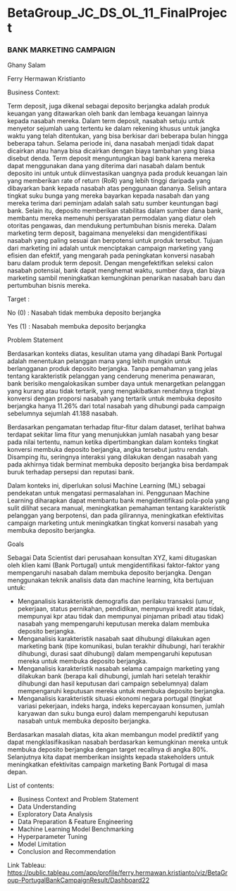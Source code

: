 # BetaGroup_JC_DS_OL_11_FinalProject

### BANK MARKETING CAMPAIGN

Ghany Salam

Ferry Hermawan Kristianto

Business Context:

Term deposit, juga dikenal sebagai deposito berjangka adalah produk keuangan yang ditawarkan oleh bank dan lembaga keuangan lainnya kepada nasabah mereka. Dalam term deposit, nasabah setuju untuk menyetor sejumlah uang tertentu ke dalam rekening khusus untuk jangka waktu yang telah ditentukan, yang bisa berkisar dari beberapa bulan hingga beberapa tahun. Selama periode ini, dana nasabah menjadi tidak dapat dicairkan atau hanya bisa dicairkan dengan biaya tambahan yang biasa disebut denda. Term deposit menguntungkan bagi bank karena mereka dapat menggunakan dana yang diterima dari nasabah dalam bentuk deposito ini untuk untuk diinvestasikan uangnya pada produk keuangan lain yang memberikan rate of return (RoR) yang lebih tinggi daripada yang dibayarkan bank kepada nasabah atas penggunaan dananya. Selisih antara tingkat suku bunga yang mereka bayarkan kepada nasabah dan yang mereka terima dari peminjam adalah salah satu sumber keuntungan bagi bank. Selain itu, deposito memberikan stabilitas dalam sumber dana bank, membantu mereka memenuhi persyaratan permodalan yang diatur oleh otoritas pengawas, dan mendukung pertumbuhan bisnis mereka. Dalam marketing term deposit, bagaimana menyeleksi dan mengidentifikasi nasabah yang paling sesuai dan berpotensi untuk produk tersebut. Tujuan dari marketing ini adalah untuk menciptakan campaign marketing yang efisien dan efektif, yang mengarah pada peningkatan konversi nasabah baru dalam produk term deposit.  Dengan mengefektifkan seleksi calon nasabah potensial, bank dapat menghemat waktu, sumber daya, dan biaya marketing sambil meningkatkan kemungkinan penarikan nasabah baru dan pertumbuhan bisnis mereka.

Target :

No (0) : Nasabah tidak membuka deposito berjangka

Yes (1) : Nasabah membuka deposito berjangka

Problem Statement

Berdasarkan konteks diatas, kesulitan utama yang dihadapi Bank Portugal adalah menentukan pelanggan mana yang lebih mungkin untuk berlangganan produk deposito berjangka. Tanpa pemahaman yang jelas tentang karakteristik pelanggan yang cenderung menerima penawaran, bank berisiko mengalokasikan sumber daya untuk menargetkan pelanggan yang kurang atau tidak tertarik, yang mengakibatkan rendahnya tingkat konversi dengan proporsi nasabah yang tertarik untuk membuka deposito berjangka hanya 11.26% dari total nasabah yang dihubungi pada campaign sebelumnya sejumlah 41.188 nasabah.

Berdasarkan pengamatan terhadap fitur-fitur dalam dataset, terlihat bahwa terdapat sekitar lima fitur yang menunjukkan jumlah nasabah yang besar pada nilai tertentu, namun ketika dipertimbangkan dalam konteks tingkat konversi membuka deposito berjangka, angka tersebut justru rendah. Disamping itu, seringnya interaksi yang dilakukan dengan nasabah yang pada akhirnya tidak berminat membuka deposito berjangka bisa berdampak buruk terhadap persepsi dan reputasi bank.

Dalam konteks ini, diperlukan solusi Machine Learning (ML) sebagai pendekatan untuk mengatasi permasalahan ini. Penggunaan Machine Learning diharapkan dapat membantu bank mengidentifikasi pola-pola yang sulit dilihat secara manual, meningkatkan pemahaman tentang karakteristik pelanggan yang berpotensi, dan pada gilirannya, meningkatkan efektivitas campaign marketing untuk meningkatkan tingkat konversi nasabah yang membuka deposito berjangka.

Goals

Sebagai Data Scientist dari perusahaan konsultan XYZ, kami ditugaskan oleh klien kami (Bank Portugal) untuk mengidentifikasi faktor-faktor yang mempengaruhi nasabah dalam membuka deposito berjangka. Dengan menggunakan teknik analisis data dan machine learning, kita bertujuan untuk:

- Menganalisis karakteristik demografis dan perilaku transaksi (umur, pekerjaan, status pernikahan, pendidikan, mempunyai kredit atau tidak, mempunyai kpr atau tidak dan mempunyai pinjaman pribadi atau tidak) nasabah yang mempengaruhi keputusan mereka dalam membuka deposito berjangka.
- Menganalisis karakteristik nasabah saat dihubungi dilakukan agen marketing bank (tipe komunikasi, bulan terakhir dihubungi, hari terakhir dihubungi, durasi saat dihubungi) dalam mempengaruhi keputusan mereka untuk membuka deposito berjangka.
- Menganalisis karakteristik nasabah selama campaign marketing yang dilakukan bank (berapa kali dihubungi, jumlah hari setelah terakhir dihubungi dan hasil keputusan dari campaign sebelumnya) dalam mempengaruhi keputusan mereka untuk membuka deposito berjangka.
- Menganalisis karakteristik situasi ekonomi negara portugal (tingkat variasi pekerjaan, indeks harga, indeks kepercayaan konsumen, jumlah karyawan dan suku bunga euro) dalam mempengaruhi keputusan nasabah untuk membuka deposito berjangka.

Berdasarkan masalah diatas, kita akan membangun model prediktif yang dapat mengklasifikasikan nasabah berdasarkan kemungkinan mereka untuk membuka deposito berjangka dengan target recallnya di angka 80%. Selanjutnya kita dapat memberikan insights kepada stakeholders untuk meningkatkan efektivitas campaign marketing Bank Portugal di masa depan.

List of contents:
- Business Context and Problem Statement
- Data Understanding
- Exploratory Data Analysis
- Data Preparation & Feature Engineering
- Machine Learning Model Benchmarking
- Hyperparameter Tuning
- Model Limitation
- Conclusion and Recommendation

Link Tableau: https://public.tableau.com/app/profile/ferry.hermawan.kristianto/viz/BetaGroup-PortugalBankCampaignResult/Dashboard22
